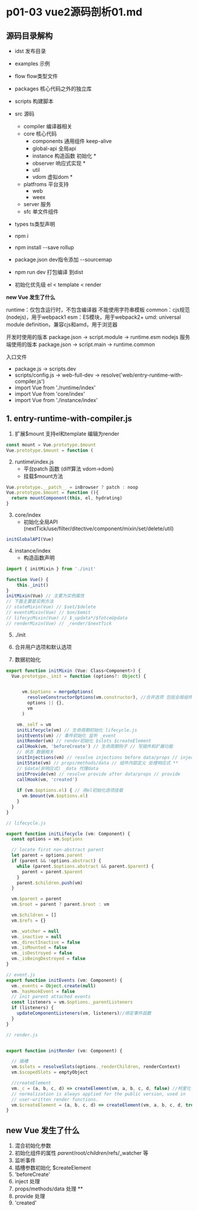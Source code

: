 # p01-03 vue2源码剖析01.md


## 源码目录解构

- idst 发布目录
- examples 示例
- flow flow类型文件
- packages 核心代码之外的独立库
- scripts 构建脚本
- src 源码
    - compiler 编译器相关
    - core 核心代码
        - components 通用组件 keep-alive
        - global-api 全局api
        - instance 构造函数 初始化 *
        - observer 响应式实现 *
        - util
        - vdom 虚拟dom *
    - platfroms 平台支持
        - web
        - weex
    - server 服务
    - sfc 单文件组件
- types ts类型声明


- npm i
- npm install --save rollup
- package.json dev指令添加 --sourcemap
- npm run dev 打包编译 到dist

- 初始化优先级 el < template < render

**new Vue 发生了什么**

runtime：仅包含运行时，不包含编译器 不能使用字符串模板
common：cjs规范(nodejs)，用于webpack1
esm：ES模块，用于webpack2+
umd: universal module definition，兼容cjs和amd，用于浏览器

开发时使用的版本 package.json -> script.module -> runtime.esm 
nodejs 服务端使用的版本 package.json -> script.main -> runtime.common

入口文件 
- package.js -> scripts.dev 
- scripts/config.js -> web-full-dev -> resolve('web/entry-runtime-with-compiler.js')
- import Vue from './runtime/index'
- import Vue from 'core/index'
- import Vue from './instance/index'



## 1. entry-runtime-with-compiler.js
1. 扩展$mount 支持el和template 编辑为render
```js
const mount = Vue.prototype.$mount
Vue.prototype.$mount = function (
```

2. runtime\index.js
    - 平台patch 函数 (diff算法 vdom->dom)
    - 挂载$mount方法
```js
Vue.prototype.__patch__ = inBrowser ? patch : noop
Vue.prototype.$mount = function (){
  return mountComponent(this, el, hydrating)
}
```

3. core/index  
    - 初始化全局API (nextTick/use/filter/ditective/component/mixin/set/delete/util)  
```js
initGlobalAPI(Vue)
```

4. instance/index
    - 构造函数声明
```js
import { initMixin } from './init'

function Vue() {
    this._init()
}
initMixin(Vue) // 主要为实例属性
// 下面主要是实例方法
// stateMixin(Vue) // $set/$delete
// eventsMixin(Vue) // $on/$emit
// lifecycMixin(Vue) // $_updata*/$fotceUpdata
// renderMixin(Vue) // _render/$nextTick

```

5. ./init

1. 合并用户选项和默认选项
2. 数据初始化

```js
export function initMixin (Vue: Class<Component>) {
  Vue.prototype._init = function (options?: Object) {


      vm.$options = mergeOptions(
        resolveConstructorOptions(vm.constructor), //合并选项 包括全局组件 KeepAlive Transition等
        options || {},
        vm
      )

    vm._self = vm
    initLifecycle(vm) // 生命周期初始化 lifecycle.js
    initEvents(vm) // 事件初始化 监听 _event
    initRender(vm) // render初始化 $slots $createElement
    callHook(vm, 'beforeCreate') // 生命周期钩子 // 写插件和扩展功能
    // 状态 数据相关
    initInjections(vm) // resolve injections before data/props // inject 父级传入的值
    initState(vm) // props/methods/data // 组件内部定义 处理响应式 **
    // $data(非响应式) _data 代理data
    initProvide(vm) // resolve provide after data/props // provide
    callHook(vm, 'created')
    
    if (vm.$options.el) { // 用el初始化选项挂载
      vm.$mount(vm.$options.el)
    }
  }
}
```

```js
// lifecycle.js

export function initLifecycle (vm: Component) {
  const options = vm.$options

  // locate first non-abstract parent
  let parent = options.parent
  if (parent && !options.abstract) {
    while (parent.$options.abstract && parent.$parent) {
      parent = parent.$parent
    }
    parent.$children.push(vm)
  }

  vm.$parent = parent
  vm.$root = parent ? parent.$root : vm

  vm.$children = []
  vm.$refs = {}

  vm._watcher = null
  vm._inactive = null
  vm._directInactive = false
  vm._isMounted = false
  vm._isDestroyed = false
  vm._isBeingDestroyed = false
}
```

```js
// event.js
export function initEvents (vm: Component) {
  vm._events = Object.create(null)
  vm._hasHookEvent = false
  // init parent attached events
  const listeners = vm.$options._parentListeners
  if (listeners) {
    updateComponentListeners(vm, listeners)//绑定事件函数
  }
}

```

```js
// render.js


export function initRender (vm: Component) {

  // 插槽
  vm.$slots = resolveSlots(options._renderChildren, renderContext)
  vm.$scopedSlots = emptyObject

  //createElement
  vm._c = (a, b, c, d) => createElement(vm, a, b, c, d, false) //柯里化
  // normalization is always applied for the public version, used in
  // user-written render functions.
  vm.$createElement = (a, b, c, d) => createElement(vm, a, b, c, d, true)
}

```
## new Vue 发生了什么
1. 混合初始化参数
2. 初始化组件的属性 $parent/$root/$children/$refs/_watcher 等
3. 监听事件
4. 插槽参数初始化 $createElement
5. 'beforeCreate'
6. inject 处理
7. props/methods/data 处理 **
8. provide 处理
9. 'created'



